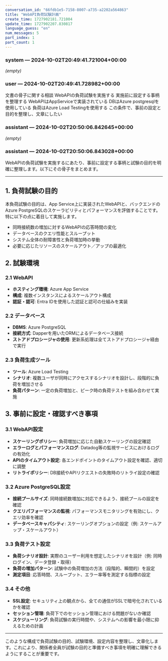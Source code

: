 ```yaml
---
conversation_id: "66fdb1e5-7158-8007-a735-a2202a564863"
title: "WebAPI負荷試験計画"
create_time: 1727902181.721004
update_time: 1727902207.830817
language_guess: "en"
num_messages: 5
part_index: 1
part_count: 1
---
```


### system — 2024-10-02T20:49:41.721004+00:00

_(empty)_

### user — 2024-10-02T20:49:41.728982+00:00

文書の骨子に関する相談
WebAPIの負荷試験を実施する
実施前に設定する事柄を整理する
WebAPIはAppServiceで実装されている
DBはAzure postgresqlを使用している
負荷はAzure Load Testingを使用する
この条件で、事前の設定と目的を整理し、文章にしたい

### assistant — 2024-10-02T20:50:06.842645+00:00

_(empty)_

### assistant — 2024-10-02T20:50:06.843028+00:00

WebAPIの負荷試験を実施するにあたり、事前に設定する事柄と試験の目的を明確に整理します。以下にその骨子をまとめます。

---

## 1. 負荷試験の目的
本負荷試験の目的は、App Service上に実装されたWebAPIと、バックエンドのAzure PostgreSQLのスケーラビリティとパフォーマンスを評価することです。特に以下の点に着目して実施します。
- 同時接続数の増加に対するWebAPIの応答時間の変化
- データベースのクエリ性能とスループット
- システム全体の耐障害性と負荷増加時の挙動
- 必要に応じたリソースのスケールアウト／アップの最適化

## 2. 試験環境
### 2.1 WebAPI
- **ホスティング環境**: Azure App Service
- **構成**: 複数インスタンスによるスケールアウト構成
- **認証・認可**: Entra IDを使用した認証と認可の仕組みを実装

### 2.2 データベース
- **DBMS**: Azure PostgreSQL
- **接続方式**: Dapperを用いたORMによるデータベース接続
- **ストアドプロシージャの使用**: 更新系処理は全てストアドプロシージャ経由で実行

### 2.3 負荷生成ツール
- **ツール**: Azure Load Testing
- **シナリオ**: 複数ユーザが同時にアクセスするシナリオを設計し、段階的に負荷を増加させる
- **負荷パターン**: 一定の負荷増加と、ピーク時の負荷テストを組み合わせて実施

## 3. 事前に設定・確認すべき事項
### 3.1 WebAPI設定
- **スケーリングポリシー**: 負荷増加に応じた自動スケーリングの設定確認
- **エラーログとパフォーマンスログ**: Datadog等の監視サービスにおけるログの有効化
- **APIのタイムアウト設定**: 各エンドポイントのタイムアウト設定を確認、適切に調整
- **リトライポリシー**: DB接続やAPIリクエストの失敗時のリトライ設定の確認

### 3.2 Azure PostgreSQL設定
- **接続プールサイズ**: 同時接続数増加に対応できるよう、接続プールの設定を確認
- **クエリパフォーマンスの監視**: パフォーマンスモニタリングを有効にし、クエリ効率を確認
- **データベースキャパシティ**: スケーリングオプションの設定（例: スケールアップ・スケールアウト）

### 3.3 負荷テスト設定
- **負荷シナリオ設計**: 実際のユーザー利用を想定したシナリオを設計（例: 同時ログイン、データ登録・取得）
- **負荷の増加パターン**: 試験中の負荷増加の方法（段階的、瞬間的）を設定
- **測定項目**: 応答時間、スループット、エラー率等を測定する指標の設定

### 3.4 その他
- **SSL設定**: セキュリティ上の観点から、全ての通信がSSLで暗号化されているかを確認
- **セッション管理**: 負荷下でのセッション管理における問題がないか確認
- **スケジューリング**: 負荷試験の実行時間や、システムへの影響を最小限に抑えるための計画

---

このような構成で負荷試験の目的、試験環境、設定内容を整理し、文章化します。これにより、関係者全員が試験の目的と準備すべき事項を明確に理解できるようにすることが重要です。
